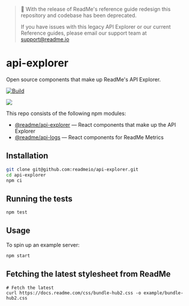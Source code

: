 > 🚨 With the release of ReadMe's reference guide redesign this repository and codebase has been deprecated.
>
> If you have issues with this legacy API Explorer or our current Reference guides, please email our support team at support@readme.io

# api-explorer

Open source components that make up ReadMe's API Explorer.

[![Build](https://github.com/readmeio/api-explorer/workflows/CI/badge.svg)](https://github.com/readmeio/api-explorer)

[![](https://d3vv6lp55qjaqc.cloudfront.net/items/1M3C3j0I0s0j3T362344/Untitled-2.png)](https://readme.io)

This repo consists of the following npm modules:

- [@readme/api-explorer](https://npm.im/@readme/api-explorer) — React components that make up the API Explorer
- [@readme/api-logs](https://npm.im/@readme/api-logs) — React components for ReadMe Metrics

## Installation

```sh
git clone git@github.com:readmeio/api-explorer.git
cd api-explorer
npm ci
```

## Running the tests

```sh
npm test
```

## Usage

To spin up an example server:

```sh
npm start
```

## Fetching the latest stylesheet from ReadMe

```
# Fetch the latest
curl https://docs.readme.com/css/bundle-hub2.css -o example/bundle-hub2.css
```
